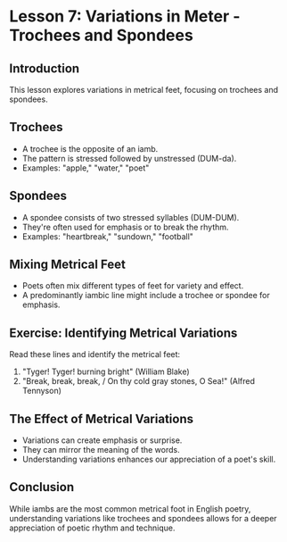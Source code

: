 # Lesson 7: Variations in Meter - Trochees and Spondees

## Introduction

This lesson explores variations in metrical feet, focusing on trochees and spondees.

## Trochees

- A trochee is the opposite of an iamb.
- The pattern is stressed followed by unstressed (DUM-da).
- Examples: "apple," "water," "poet"

## Spondees

- A spondee consists of two stressed syllables (DUM-DUM).
- They're often used for emphasis or to break the rhythm.
- Examples: "heartbreak," "sundown," "football"

## Mixing Metrical Feet

- Poets often mix different types of feet for variety and effect.
- A predominantly iambic line might include a trochee or spondee for emphasis.

## Exercise: Identifying Metrical Variations

Read these lines and identify the metrical feet:

1. "Tyger! Tyger! burning bright" (William Blake)
2. "Break, break, break, / On thy cold gray stones, O Sea!" (Alfred Tennyson)

## The Effect of Metrical Variations

- Variations can create emphasis or surprise.
- They can mirror the meaning of the words.
- Understanding variations enhances our appreciation of a poet's skill.

## Conclusion

While iambs are the most common metrical foot in English poetry, understanding variations like trochees and spondees allows for a deeper appreciation of poetic rhythm and technique.

